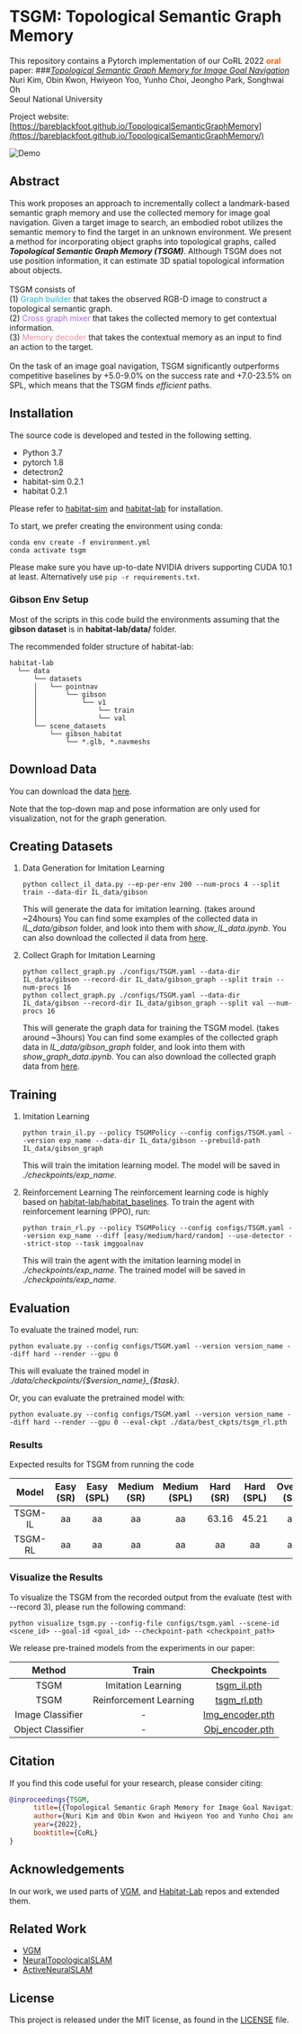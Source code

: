 # TSGM: Topological Semantic Graph Memory

This repository contains a Pytorch implementation of our CoRL 2022 **<span style="color: rgb(255, 95, 0)">oral</span>** paper:
###*[Topological Semantic Graph Memory for Image Goal Navigation](https://arxiv.org/pdf/2209.08274.pdf)* <br>
Nuri Kim, Obin Kwon, Hwiyeon Yoo, Yunho Choi, Jeongho Park, Songhwai Oh <br>
Seoul National University

Project website: [https://bareblackfoot.github.io/TopologicalSemanticGraphMemory](https://bareblackfoot.github.io/TopologicalSemanticGraphMemory/)

![Demo](readme-img/tsgm_corl_2022.gif)

## Abstract
This work proposes an approach to incrementally collect a landmark-based semantic graph memory and use the
collected memory for image goal navigation.
Given a target image to search, an embodied robot utilizes the semantic memory to find the target in an unknown
environment.
We present a method for incorporating object graphs into topological graphs, called
<span style="font-weight:bold; font-style: italic">Topological Semantic Graph Memory (TSGM)</span>.
Although TSGM does not use position information, it can estimate 3D spatial topological information about objects.
<br>
<br>TSGM consists of <br>
(1) <span style="color: rgb(37, 181, 210)">Graph builder</span> that takes the observed RGB-D image to construct
a topological semantic graph. <br>
(2) <span style="color: rgba(132, 37, 210, 0.699)">Cross graph mixer</span> that takes the collected memory to
get contextual information. <br>
(3) <span style="color: rgba(210, 37, 77, 0.535)">Memory decoder</span> that takes the contextual memory as an
input to find an action to the target.<br>
<br>
On the task of an image goal navigation, TSGM significantly outperforms competitive baselines by +5.0-9.0% on
the success rate and +7.0-23.5% on SPL, which means that the TSGM finds <span  style="font-style: italic">efficient</span> paths.

## Installation
The source code is developed and tested in the following setting. 
- Python 3.7
- pytorch 1.8
- detectron2
- habitat-sim 0.2.1
- habitat 0.2.1

Please refer to [habitat-sim](https://github.com/facebookresearch/habitat-sim.git) and [habitat-lab](https://github.com/facebookresearch/habitat-lab.git) for installation.

To start, we prefer creating the environment using conda:

```
conda env create -f environment.yml
conda activate tsgm
```
Please make sure you have up-to-date NVIDIA drivers supporting CUDA 10.1 at least.
Alternatively use ```pip -r requirements.txt```.

### Gibson Env Setup

Most of the scripts in this code build the environments assuming that the **gibson dataset** is in **habitat-lab/data/** folder.

The recommended folder structure of habitat-lab:
```
habitat-lab 
  └── data
      └── datasets
      │   └── pointnav
      │       └── gibson
      │           └── v1
      │               └── train
      │               └── val
      └── scene_datasets
          └── gibson_habitat
              └── *.glb, *.navmeshs  
```

## Download Data

You can download the data [here](https://drive.google.com/drive/folders/1Z0Z0Z0Z0Z0Z0Z0Z0Z0Z0Z0Z0Z0Z0Z0Z?usp=sharing).

[//]: # (## Demonstration)

[//]: # (To visualize the TSGM generation, run:)

[//]: # (```)

[//]: # (python tsgm_demo.py --gpu 0 --num-proc 2)

[//]: # (```)

[//]: # (This command will show the online TSGM generation during *random exploration*.)

[//]: # (The rendering window will show the generated TSGM and the observations as follows:)

[//]: # ()
[//]: # (![tsgm_demo_1]&#40;readme-img/tsgm_demo_1.gif&#41; ![tsgm_demo_2]&#40;readme-img/tsgm_demo_2.gif&#41;)

Note that the top-down map and pose information are only used for visualization, not for the graph generation. 


## Creating Datasets
1. Data Generation for Imitation Learning 
    ```
    python collect_il_data.py --ep-per-env 200 --num-procs 4 --split train --data-dir IL_data/gibson
    ```
    This will generate the data for imitation learning. (takes around ~24hours)
    You can find some examples of the collected data in *IL_data/gibson* folder, and look into them with  *show_IL_data.ipynb*.
    You can also download the collected il data from [here]().

2. Collect Graph for Imitation Learning 
    ```
    python collect_graph.py ./configs/TSGM.yaml --data-dir IL_data/gibson --record-dir IL_data/gibson_graph --split train --num-procs 16
    python collect_graph.py ./configs/TSGM.yaml --data-dir IL_data/gibson --record-dir IL_data/gibson_graph --split val --num-procs 16
    ```
    This will generate the graph data for training the TSGM model. (takes around ~3hours)
    You can find some examples of the collected graph data in *IL_data/gibson_graph* folder, and look into them with  *show_graph_data.ipynb*.
    You can also download the collected graph data from [here](https://mysnu-my.sharepoint.com/:f:/g/personal/blackfoot_seoul_ac_kr/EkGTdtVgaMVCvPMHNDjsxlcBoSN2wwzn83gXeF7vT2_Dfg?e=Z39TGP).

## Training
1. Imitation Learning
    ```
    python train_il.py --policy TSGMPolicy --config configs/TSGM.yaml --version exp_name --data-dir IL_data/gibson --prebuild-path IL_data/gibson_graph
    ```
    This will train the imitation learning model. The model will be saved in *./checkpoints/exp_name*.

2. Reinforcement Learning
The reinforcement learning code is highly based on [habitat-lab/habitat_baselines](https://github.com/facebookresearch/habitat-lab/tree/master/habitat_baselines).
To train the agent with reinforcement learning (PPO), run:
    ```
    python train_rl.py --policy TSGMPolicy --config configs/TSGM.yaml --version exp_name --diff [easy/medium/hard/random] --use-detector --strict-stop --task imggoalnav
    ```
    This will train the agent with the imitation learning model in *./checkpoints/exp_name*.
    The trained model will be saved in *./checkpoints/exp_name*.

## Evaluation
To evaluate the trained model, run:
```
python evaluate.py --config configs/TSGM.yaml --version version_name --diff hard --render --gpu 0
```
This will evaluate the trained model in *./data/checkpoints/{$version_name}_{$task}*.

Or, you can evaluate the pretrained model with:
```
python evaluate.py --config configs/TSGM.yaml --version version_name --diff hard --render --gpu 0 --eval-ckpt ./data/best_ckpts/tsgm_rl.pth
```

### Results
Expected results for TSGM from running the code

|  Model  | Easy (SR) | Easy (SPL) | Medium (SR) | Medium (SPL) |  Hard (SR)   | Hard (SPL) | Overall (SR)  | Overall (SPL) |
|:-------:|:---------:|:----------:|:-----------:|:------------:|:------------:|:----------:|:-------------:|:-------------:|
| TSGM-IL |    aa     |     aa     |     aa      |      aa      |    63.16     |   45.21    |      aa       |      aa       |
| TSGM-RL |   aa      |    aa      |    aa       |      aa      |     aa       |     aa      |      aa       |      aa       |

### Visualize the Results
To visualize the TSGM from the recorded output from the evaluate (test with --record 3), please run the following command:
```
python visualize_tsgm.py --config-file configs/tsgm.yaml --scene-id <scene_id> --goal-id <goal_id> --checkpoint-path <checkpoint_path>
```

We release pre-trained models from the experiments in our paper:

|      Method       |         Train          |                                                                   Checkpoints                                                                   |
|:-----------------:|:----------------------:|:-----------------------------------------------------------------------------------------------------------------------------------------------:|
|       TSGM        |   Imitation Learning   |                                                                 [tsgm_il.pth]()                                                                 |
|       TSGM        | Reinforcement Learning |                                                                 [tsgm_rl.pth]()                                                                 |
| Image Classifier  |           -            | [Img_encoder.pth](https://mysnu-my.sharepoint.com/:u:/g/personal/blackfoot_seoul_ac_kr/EfxZ2mghSVpNj6e7mM284jUBQs311Cv1svng7-QJvAd_pw?e=5enmYR) |
| Object Classifier |           -            | [Obj_encoder.pth](https://mysnu-my.sharepoint.com/:u:/g/personal/blackfoot_seoul_ac_kr/EdePue0Jxp9NhYAz9-0l5xYB9CHxHYUVfvm0vdKgq8T4ww?e=O497U9) |


## Citation
If you find this code useful for your research, please consider citing:
```Bibtex
@inproceedings{TSGM,
      title={{Topological Semantic Graph Memory for Image Goal Navigation}},
      author={Nuri Kim and Obin Kwon and Hwiyeon Yoo and Yunho Choi and Jeongho Park and Songhawi Oh},
      year={2022},
      booktitle={CoRL}
}
```

## Acknowledgements
In our work, we used parts of [VGM](https://rllab-snu.github.io/projects/vgm/doc.html), 
and [Habitat-Lab](https://github.com/facebookresearch/habitat-lab) repos and extended them.

## Related Work
- [VGM](https://rllab-snu.github.io/projects/vgm/doc.html)
- [NeuralTopologicalSLAM](https://devendrachaplot.github.io/projects/neural-topological-slam.html)
- [ActiveNeuralSLAM](https://devendrachaplot.github.io/projects/neural-slam.html)

## License
This project is released under the MIT license, as found in the [LICENSE](LICENSE) file.